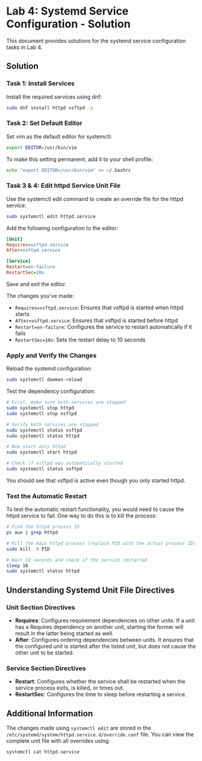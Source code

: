 # Lab 4: Systemd Service Configuration - Solution

This document provides solutions for the systemd service configuration tasks in Lab 4.

## Solution

### Task 1: Install Services

Install the required services using dnf:

```bash
sudo dnf install httpd vsftpd -y
```

### Task 2: Set Default Editor

Set vim as the default editor for systemctl:

```bash
export EDITOR=/usr/bin/vim
```

To make this setting permanent, add it to your shell profile:

```bash
echo "export EDITOR=/usr/bin/vim" >> ~/.bashrc
```

### Task 3 & 4: Edit httpd Service Unit File

Use the systemctl edit command to create an override file for the httpd service:

```bash
sudo systemctl edit httpd.service
```

Add the following configuration to the editor:

```ini
[Unit]
Requires=vsftpd.service
After=vsftpd.service

[Service]
Restart=on-failure
RestartSec=10s
```

Save and exit the editor.

The changes you've made:
- `Requires=vsftpd.service`: Ensures that vsftpd is started when httpd starts
- `After=vsftpd.service`: Ensures that vsftpd is started before httpd
- `Restart=on-failure`: Configures the service to restart automatically if it fails
- `RestartSec=10s`: Sets the restart delay to 10 seconds

### Apply and Verify the Changes

Reload the systemd configuration:

```bash
sudo systemctl daemon-reload
```

Test the dependency configuration:

```bash
# First, make sure both services are stopped
sudo systemctl stop httpd
sudo systemctl stop vsftpd

# Verify both services are stopped
sudo systemctl status vsftpd
sudo systemctl status httpd

# Now start only httpd
sudo systemctl start httpd

# Check if vsftpd was automatically started
sudo systemctl status vsftpd
```

You should see that vsftpd is active even though you only started httpd.

### Test the Automatic Restart

To test the automatic restart functionality, you would need to cause the httpd service to fail. One way to do this is to kill the process:

```bash
# Find the httpd process ID
ps aux | grep httpd

# Kill the main httpd process (replace PID with the actual process ID)
sudo kill -9 PID

# Wait 10 seconds and check if the service restarted
sleep 10
sudo systemctl status httpd
```

## Understanding Systemd Unit File Directives

### Unit Section Directives

- **Requires**: Configures requirement dependencies on other units. If a unit has a Requires dependency on another unit, starting the former will result in the latter being started as well.
- **After**: Configures ordering dependencies between units. It ensures that the configured unit is started after the listed unit, but does not cause the other unit to be started.

### Service Section Directives

- **Restart**: Configures whether the service shall be restarted when the service process exits, is killed, or times out.
- **RestartSec**: Configures the time to sleep before restarting a service.

## Additional Information

The changes made using `systemctl edit` are stored in the `/etc/systemd/system/httpd.service.d/override.conf` file. You can view the complete unit file with all overrides using:

```bash
systemctl cat httpd.service
```